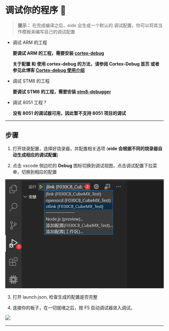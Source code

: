 # 调试你的程序 🔧

> **提示：** 在完成编译之后，eide 会生成一个默认的 调试配置，你可以将其当作模板来编写自己的调试配置

- 调试 ARM 的工程

  **要调试 ARM 的工程，需要安装 [cortex-debug](https://marketplace.visualstudio.com/items?itemName=marus25.cortex-debug)**

  **关于配置 和 使用 cortex-debug 的方法，请参阅 Cortex-Debug 首页 或者 参见此博客 [Cortex-debug 使用介绍](https://blog.em-ide.com/index.php/vscode/16.html)**

- 调试 STM8 的工程

  **要调试 STM8 的工程，需要安装 [stm8-debugger](https://marketplace.visualstudio.com/items?itemName=CL.stm8-debug)**

- 调试 8051 工程 ?

  **没有 8051 的调试器可用，因此暂不支持 8051 项目的调试**

***

## 步骤

1. 打开烧录配置，选择好烧录器，并配置相关选项 (**eide 会根据不同的烧录器自动生成相应的调试配置**)

2. 点击 vscode 侧边栏的 **Debug** 图标切换到调试视图，点击调试配置下拉菜单，切换到相应的配置

  ![](./../img/open_vsc_debug_view.png)

3. 打开 launch.json, 检查生成的配置是否完整

4. 连接你的板子，在一切就绪之后，按 F5 启动调试器进入调试。

![](https://img-blog.csdnimg.cn/20200331222117510.png?x-oss-process=image/watermark,type_ZmFuZ3poZW5naGVpdGk,shadow_10,text_aHR0cHM6Ly9ibG9nLmNzZG4ubmV0L3FxXzQwODMzODEw,size_16,color_FFFFFF,t_70)

***
